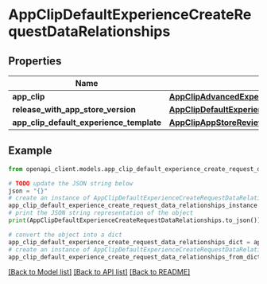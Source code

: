 # AppClipDefaultExperienceCreateRequestDataRelationships


## Properties

Name | Type | Description | Notes
------------ | ------------- | ------------- | -------------
**app_clip** | [**AppClipAdvancedExperienceCreateRequestDataRelationshipsAppClip**](AppClipAdvancedExperienceCreateRequestDataRelationshipsAppClip.md) |  | 
**release_with_app_store_version** | [**AppClipDefaultExperienceCreateRequestDataRelationshipsReleaseWithAppStoreVersion**](AppClipDefaultExperienceCreateRequestDataRelationshipsReleaseWithAppStoreVersion.md) |  | [optional] 
**app_clip_default_experience_template** | [**AppClipAppStoreReviewDetailRelationshipsAppClipDefaultExperience**](AppClipAppStoreReviewDetailRelationshipsAppClipDefaultExperience.md) |  | [optional] 

## Example

```python
from openapi_client.models.app_clip_default_experience_create_request_data_relationships import AppClipDefaultExperienceCreateRequestDataRelationships

# TODO update the JSON string below
json = "{}"
# create an instance of AppClipDefaultExperienceCreateRequestDataRelationships from a JSON string
app_clip_default_experience_create_request_data_relationships_instance = AppClipDefaultExperienceCreateRequestDataRelationships.from_json(json)
# print the JSON string representation of the object
print(AppClipDefaultExperienceCreateRequestDataRelationships.to_json())

# convert the object into a dict
app_clip_default_experience_create_request_data_relationships_dict = app_clip_default_experience_create_request_data_relationships_instance.to_dict()
# create an instance of AppClipDefaultExperienceCreateRequestDataRelationships from a dict
app_clip_default_experience_create_request_data_relationships_from_dict = AppClipDefaultExperienceCreateRequestDataRelationships.from_dict(app_clip_default_experience_create_request_data_relationships_dict)
```
[[Back to Model list]](../README.md#documentation-for-models) [[Back to API list]](../README.md#documentation-for-api-endpoints) [[Back to README]](../README.md)


